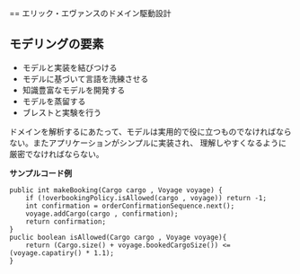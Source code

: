 ==
エリック・エヴァンスのドメイン駆動設計

## モデリングの要素

+ モデルと実装を結びつける
+ モデルに基づいて言語を洗練させる
+ 知識豊富なモデルを開発する
+ モデルを蒸留する
+ ブレストと実験を行う

ドメインを解析するにあたって、モデルは実用的で役に立つものでなければならない。またアプリケーションがシンプルに実装され、
理解しやすくなるように厳密でなければならない。


**サンプルコード例**

    public int makeBooking(Cargo cargo , Voyage voyage) { 
        if (!overbookingPolicy.isAllowed(cargo , voyage)) return -1;
        int confirmation = orderConfirmationSequence.next();
        voyage.addCargo(cargo , confirmation);
        return confirmation;
    }
    puclic boolean isAllowed(Cargo cargo , Voyage voyage){
        return (Cargo.size() + voyage.bookedCargoSize()) <= (voyage.capatiry() * 1.1); 
    }
    
